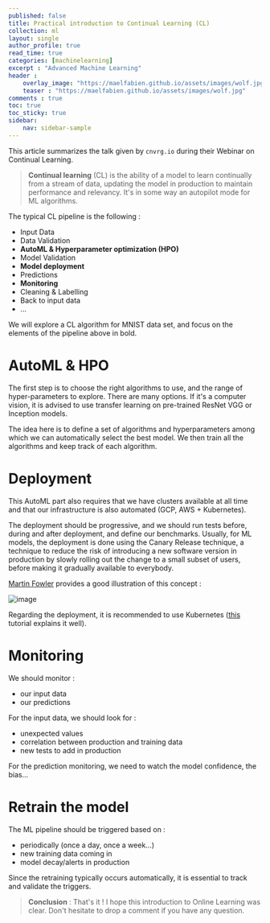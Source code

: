 ```yaml
---
published: false
title: Practical introduction to Continual Learning (CL)
collection: ml
layout: single
author_profile: true
read_time: true
categories: [machinelearning]
excerpt : "Advanced Machine Learning"
header :
    overlay_image: "https://maelfabien.github.io/assets/images/wolf.jpg"
    teaser : "https://maelfabien.github.io/assets/images/wolf.jpg"
comments : true
toc: true
toc_sticky: true
sidebar:
    nav: sidebar-sample
---
```


<script type="text/javascript" async
    src="https://cdn.mathjax.org/mathjax/latest/MathJax.js?config=TeX-MML-AM_CHTML">
</script>

This article summarizes the talk given by `cnvrg.io` during their Webinar on Continual Learning.

> **Continual learning** (CL) is the ability of a model to learn continually from a stream of data, updating the model in production to maintain performance and relevancy. It's in some way an autopilot mode for ML algorithms.

The typical CL pipeline is the following :
- Input Data
- Data Validation
- **AutoML & Hyperparameter optimization (HPO)**
- Model Validation
- **Model deployment**
- Predictions 
- **Monitoring**
- Cleaning & Labelling
- Back to input data 
- ...

We will explore a CL algorithm for MNIST data set, and focus on the elements of the pipeline above in bold.

# AutoML & HPO

The first step is to choose the right algorithms to use, and the range of hyper-parameters to explore. There are many options. If it's a computer vision, it is advised to use transfer learning on pre-trained ResNet VGG or Inception models. 

The idea here is to define a set of algorithms and hyperparameters among which we can automatically select the best model. We then train all the algorithms and keep track of each algorithm.

# Deployment

This AutoML part also requires that we have clusters available at all time and that our infrastructure is also automated (GCP, AWS + Kubernetes).

The deployment should be progressive, and we should run tests before, during and after deployment, and define our benchmarks. Usually, for ML models, the deployment is done using the Canary Release technique, a technique to reduce the risk of introducing a new software version in production by slowly rolling out the change to a small subset of users, before making it gradually available to everybody.

[Martin Fowler](https://martinfowler.com/bliki/CanaryRelease.html) provides a good illustration of this concept :

![image](https://maelfabien.github.io/assets/images/canary.png)

Regarding the deployment, it is recommended to use Kubernetes ([this](https://cnvrg.io/deploy-models-with-kubernetes/) tutorial explains it well).

# Monitoring

We should monitor :
- our input data
- our predictions

For the input data, we should look for :
- unexpected values
- correlation between production and training data
- new tests to add in production

For the prediction monitoring, we need to watch the model confidence, the bias...

# Retrain the model

The ML pipeline should be triggered based on :
- periodically (once a day, once a week...)
- new training data coming in
- model decay/alerts in production

Since the retraining typically occurs automatically, it is essential to track and validate the triggers.


> **Conclusion** : That's it ! I hope this introduction to Online Learning was clear. Don't hesitate to drop a comment if you have any question.